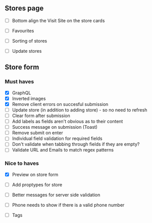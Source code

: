 ## Stores page
- [ ] Bottom align the Visit Site on the store cards
- [ ] Favourites
- [ ] Sorting of stores
- [ ] Update stores



## Store form

### Must haves
- [x] GraphQL
- [x] Inverted images
- [x] Remove client errors on succesful submission
- [ ] Update store (in addition to adding store) - so no need to refresh
- [ ] Clear form after submission
- [ ] Add labels as fields aren't obvious as to their content
- [ ] Success message on submission (Toast)
- [ ] Remove submit on enter
- [ ] Individual field validation for required fields
- [ ] Don't validate when tabbing through fields if they are empty?
- [ ] Validate URL and Emails to match regex patterns

### Nice to haves
- [x] Preview on store form
- [ ] Add proptypes for store
- [ ] Better messages for server side validation
- [ ] Phone needs to show if there is a valid phone number
- [ ] Tags


